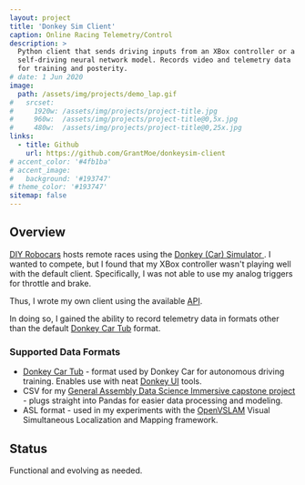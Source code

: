 ```yaml
---
layout: project
title: 'Donkey Sim Client'
caption: Online Racing Telemetry/Control
description: >
  Python client that sends driving inputs from an XBox controller or a 
  self-driving neural network model. Records video and telemetry data 
  for training and posterity.
# date: 1 Jun 2020
image: 
  path: /assets/img/projects/demo_lap.gif
#   srcset: 
#     1920w: /assets/img/projects/project-title.jpg
#     960w:  /assets/img/projects/project-title@0,5x.jpg
#     480w:  /assets/img/projects/project-title@0,25x.jpg
links:
  - title: Github
    url: https://github.com/GrantMoe/donkeysim-client
# accent_color: '#4fb1ba'
# accent_image:
#   background: '#193747'
# theme_color: '#193747'
sitemap: false
---
```

<!--spacer to prevent body header replacing title-->
## Overview
[DIY Robocars](https://www.meetup.com/DIYRobocars/) hosts remote races using the [Donkey (Car) Simulator ](https://www.donkeycar.com/updates/simulator). I wanted to compete, but I found that my XBox controller wasn't playing well with the default client. Specifically, I was not able to use my analog triggers for throttle and brake.

Thus, I wrote my own client using the available [API](https://docs.donkeycar.com/guide/simulator/#api).

In doing so, I gained the ability to record telemetry data in formats other than the default [Donkey Car Tub](https://docs.donkeycar.com/parts/stores/#tub) format.

### Supported Data Formats
* [Donkey Car Tub](https://docs.donkeycar.com/parts/stores/#tub) - format used by Donkey Car for autonomous driving training. Enables use with neat [Donkey UI](https://docs.donkeycar.com/utility/ui/) tools.
* CSV for my [General Assembly Data Science Immersive capstone project](https://github.com/GrantMoe/DSI-Capstone-Project) - plugs straight into Pandas for easier data processing and modeling.
* ASL format - used in my experiments with the [OpenVSLAM](https://github.com/OpenVSLAM-Community/openvslam) Visual Simultaneous Localization and Mapping framework.


## Status
Functional and evolving as needed.